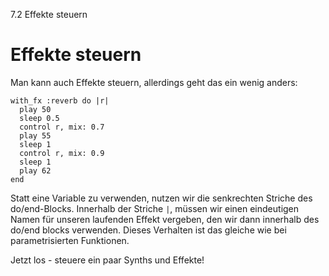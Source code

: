 7.2 Effekte steuern

# Effekte steuern

Man kann auch Effekte steuern, allerdings geht das ein wenig anders:

```
with_fx :reverb do |r|
  play 50
  sleep 0.5
  control r, mix: 0.7
  play 55
  sleep 1
  control r, mix: 0.9
  sleep 1
  play 62
end
```

Statt eine Variable zu verwenden, nutzen wir die senkrechten Striche des 
do/end-Blocks. Innerhalb der Striche `|`, müssen wir einen eindeutigen 
Namen für unseren laufenden Effekt vergeben, den wir dann innerhalb des 
do/end blocks verwenden. Dieses Verhalten ist das gleiche wie bei 
parametrisierten Funktionen.

Jetzt los - steuere ein paar Synths und Effekte!
